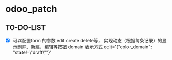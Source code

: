 # odoo_patch
## TO-DO-LIST
- [X] 可以配置form 的参数 edit create delete等， 实现动态（根据每条记录）的显示删除、新建、编辑等按钮
         domain 表示方式 edit='{"color_domain": "state!=\\"draft\\""}'
 
